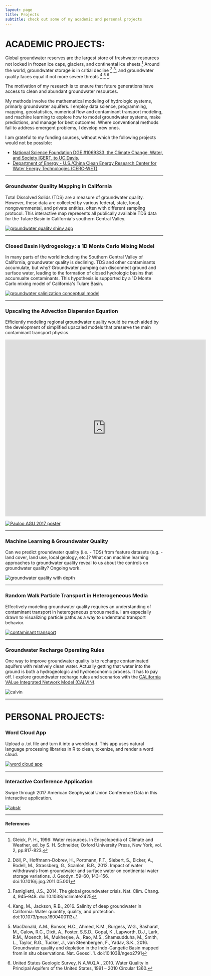 ```yaml
---
layout: page
title: Projects
subtitle: check out some of my academic and personal projects
---
```


# ACADEMIC PROJECTS:

Global groundwater reserves are the largest store of freshwater resources not locked in frozen ice caps, glaciers, and continental ice sheets.[^fn1] Around the world, groundwater storage is in critial decline [^fn2] [^fn3], and groundwater quality faces equal if not more severe threats [^fn4] [^fn5] [^fn6]. 

The motivation of my research is to ensure that future generations have access to clean and abundant groundwater resources. 

My methods involve the mathematical modeling of hydrologic systems, primarly groundwater aquifers. I employ data science, programming, mapping, geostatistics, numerical flow and contaminant transport modeling, and machine learning to explore how to model groundwater systems, make predictions, and manage for best outcomes. Where conventional methods fail to address emergent problems, I develop new ones.

I am grateful to my funding sources, without which the following projects would not be possible:
* [National Science Foundation DGE #1069333, the Climate Change, Water, and Society IGERT, to UC Davis.](http://ccwas.ucdavis.edu/)
* [Department of Energy - U.S./China Clean Energy Research Center for Water Energy Technologies (CERC-WET)](https://cerc-wet.berkeley.edu/)

***

### Groundwater Quality Mapping in California
Total Dissolved Solids (TDS) are a measure of groundwater quality. However, these data are collected by various federal, state, local, nongovernmental, and private entities, often with different sampling protocol. This interactive map represents all publically available TDS data for the Tulare Basin in California's southern Central Valley.
 
[![groundwater quality shiny app](/img/tds_app.png)](https://richpauloo.shinyapps.io/tds_leaflet/)

***
### Closed Basin Hydrogeology: a 1D Monte Carlo Mixing Model
In many parts of the world including the Southern Central Valley of California, groundwater quality is declining. TDS and other contaminants accumulate, but why? Groundwater pumping can disconnect ground and surface water, leading to the formation of closed hydrologic basins that accumualte contaminants. This hypothesis is supported by a 1D Monte Carlo mixing model of California's Tulare Basin.

[![groundwater salinization conceptual model](img/gw_sal.png)](https://github.com/richpauloo/Monte-Carlo-Mixing-Model)

***
### Upscaling the Advection Dispersion Equation
Efficiently modeling regional groundwater quality would be much aided by the development of simplified upscaled models that preserve the main contaminant transport physics.  

<p align="center"><iframe allowFullScreen frameborder="0" height="564" mozallowfullscreen src="https://player.vimeo.com/video/252802213" webkitAllowFullScreen width="640"></iframe></p>

[![Pauloo AGU 2017 poster](img/agu_2017.png)](https://github.com/richpauloo/richpauloo.github.io/blob/master/img/agu_pauloo_2017_small.pdf)

***
### Machine Learning & Groundwater Quality
Can we predict groundwater quality (i.e. - TDS) from feature datasets (e.g. - land cover, land use, local geology, etc.)? What can machine learning approaches to groundwater quality reveal to us about the controls on groundwater quality? Ongoing work.

![groundwater quality with depth](img/gw_qual.png)

***
### Random Walk Particle Transport in Heterogeneous Media

Effectively modeling groundwater quality requires an understanding of contaminant transport in heterogeneous proous media. I am especially drawn to visualizing particle paths as a way to understand transport behavior.

[![contaminant transport](img/con_trans.png)](http://rpubs.com/richpauloo/rand_walk)

***
### Groundwater Recharge Operating Rules

One way to improve groundwater quality is to recharge contaminated aquifers with relatively clean water. Actually getting that water into the ground is both a hydrogeologic and hydroeconomic process. It has to pay off. I explore groundwater recharge rules and scenarios with the [CALifornia VALue Integrated Network Model (CALVIN)](https://calvin.ucdavis.edu/node).

![calvin](img/cal.png)


***
# PERSONAL PROJECTS:

### Word Cloud App
Upload a .txt file and turn it into a wordcloud. This app uses natural language processing libraries in R to clean, tokenize, and render a word cloud.

[![word cloud app](img/wc_app.png)](https://richpauloo.shinyapps.io/word_cloud_app/)

***
### Interactive Conference Application 
Swipe through 2017 American Geophysical Union Conference Data in this interactive application.

[![abstr](img/abstr.png)](https://richpauloo.shinyapps.io/abstr/)


***
#### References

[^fn1]: Gleick, P. H., 1996: Water resources. In Encyclopedia of Climate and Weather, ed. by S. H. Schneider, Oxford University Press, New York, vol. 2, pp.817-823.

[^fn2]: Döll, P., Hoffmann-Dobrev, H., Portmann, F.T., Siebert, S., Eicker, A., Rodell, M., Strassberg, G., Scanlon, B.R., 2012. Impact of water withdrawals from groundwater and surface water on continental water storage variations. J. Geodyn. 59–60, 143–156. doi:10.1016/j.jog.2011.05.001

[^fn3]: Famiglietti, J.S., 2014. The global groundwater crisis. Nat. Clim. Chang. 4, 945–948. doi:10.1038/nclimate2425

[^fn4]: Kang, M., Jackson, R.B., 2016. Salinity of deep groundwater in California: Water quantity, quality, and protection. doi:10.1073/pnas.1600400113

[^fn5]: MacDonald, A.M., Bonsor, H.C., Ahmed, K.M., Burgess, W.G., Basharat, M., Calow, R.C., Dixit, A., Foster, S.S.D., Gopal, K., Lapworth, D.J., Lark, R.M., Moench, M., Mukherjee, A., Rao, M.S., Shamsudduha, M., Smith, L., Taylor, R.G., Tucker, J., van Steenbergen, F., Yadav, S.K., 2016. Groundwater quality and depletion in the Indo-Gangetic Basin mapped from in situ observations. Nat. Geosci. 1. doi:10.1038/ngeo2791

[^fn6]: United States Geologic Survey, N.A.W.Q.A., 2010. Water Quality in Principal Aquifers of the United States, 1991 – 2010 Circular 1360.